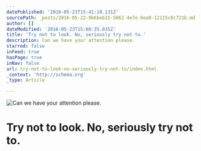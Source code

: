 ```yaml
---
datePublished: '2016-05-23T15:41:10.131Z'
sourcePath: _posts/2016-05-22-9b6beb15-5062-4e7e-8ea0-12115c0c721b.md
author: []
dateModified: '2016-05-23T15:08:35.035Z'
title: 'Try not to look. No, seriously try not to.'
description: Can we have your attention please.
starred: false
inFeed: true
hasPage: true
inNav: false
url: try-not-to-look-no-seriously-try-not-to/index.html
_context: 'http://schema.org'
_type: Article

---
```

![Can we have your attention please.](https://s3-us-west-2.amazonaws.com/the-grid-img/p/30386cfbd5fd3a80070e40817ff6ae9dd894153f.jpg)

# Try not to look. No, seriously try not to.